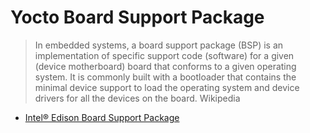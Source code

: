 # Yocto Board Support Package

> In embedded systems, a board support package (BSP) is an implementation of specific support code (software) for a given (device motherboard) board that conforms to a given operating system. It is commonly built with a bootloader that contains the minimal device support to load the operating system and device drivers for all the devices on the board. Wikipedia

- [Intel® Edison Board Support Package](http://download.intel.com/support/edison/sb/edisonbsp_ug_331188005.pdf)